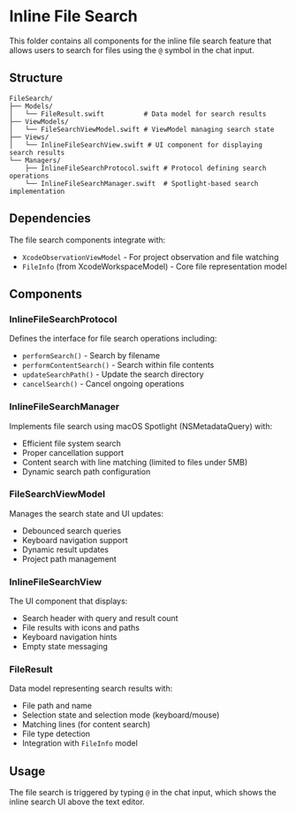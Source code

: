 # Inline File Search

This folder contains all components for the inline file search feature that allows users to search for files using the `@` symbol in the chat input.

## Structure

```
FileSearch/
├── Models/
│   └── FileResult.swift          # Data model for search results
├── ViewModels/
│   └── FileSearchViewModel.swift # ViewModel managing search state
├── Views/
│   └── InlineFileSearchView.swift # UI component for displaying search results
└── Managers/
    ├── InlineFileSearchProtocol.swift # Protocol defining search operations
    └── InlineFileSearchManager.swift  # Spotlight-based search implementation
```

## Dependencies

The file search components integrate with:
- `XcodeObservationViewModel` - For project observation and file watching
- `FileInfo` (from XcodeWorkspaceModel) - Core file representation model

## Components

### InlineFileSearchProtocol
Defines the interface for file search operations including:
- `performSearch()` - Search by filename
- `performContentSearch()` - Search within file contents
- `updateSearchPath()` - Update the search directory
- `cancelSearch()` - Cancel ongoing operations

### InlineFileSearchManager
Implements file search using macOS Spotlight (NSMetadataQuery) with:
- Efficient file system search
- Proper cancellation support
- Content search with line matching (limited to files under 5MB)
- Dynamic search path configuration

### FileSearchViewModel
Manages the search state and UI updates:
- Debounced search queries
- Keyboard navigation support
- Dynamic result updates
- Project path management

### InlineFileSearchView
The UI component that displays:
- Search header with query and result count
- File results with icons and paths
- Keyboard navigation hints
- Empty state messaging

### FileResult
Data model representing search results with:
- File path and name
- Selection state and selection mode (keyboard/mouse)
- Matching lines (for content search)
- File type detection
- Integration with `FileInfo` model

## Usage

The file search is triggered by typing `@` in the chat input, which shows the inline search UI above the text editor.